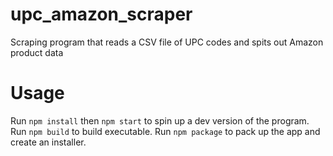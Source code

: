 # upc_amazon_scraper
Scraping program that reads a CSV file of UPC codes and spits out Amazon product data

# Usage
Run ```npm install``` then ```npm start``` to spin up a dev version of the program. Run ```npm build``` to build executable. Run ```npm package``` to pack up the app and create an installer.
